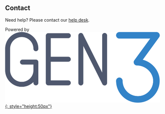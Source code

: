 <!---
hide:
  - navigation
  - toc
--->
Contact
-------


Need help? Please contact our [help desk](mailto:heal-support@datacommons.io).

Powered by  
[![Gen3_logo](img/gen3.png){: style="height:50px"}](https://ctds.uchicago.edu/gen3)

